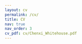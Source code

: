 ```yaml
---
layout: cv
permalink: /cv/
title: CV
nav: true
nav_order: 3
cv_pdf: cv/Chenxi_Whitehouse.pdf
---
```

